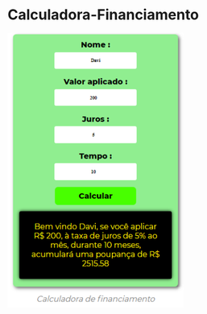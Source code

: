 # Calculadora-Financiamento
<a href="https://davi-mesquita.github.io/Calculadora-Financiamento/"><img src="prova.png" style=" width:350px"></a>


